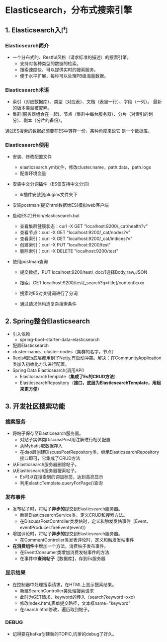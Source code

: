 # Elasticsearch，分布式搜索引擎

## 1. Elasticsearch入门

### Elasticsearch简介

- 一个分布式的、Restful风格（请求标准的描述）的搜索引擎。
  - 支持对各种类型的数据的检索。
  - 搜索速度快，可以提供实时的搜索服务。
  - 便于水平扩展，每秒可以处理PB级海量数据。

### Elasticsearch术语

- 索引（对应数据库）、类型（对应表）、文档（表里一行）、字段（一列）。   最新的版本类型被废弃。                                                                                                                                                                                                                                                                                                                                                                                                                               
- 集群(服务器组合在一起)、节点（集群中每台服务器）、分片（对索引的划分）、副本（分片的备份）。

通过ES搜索的数据必须要在ES中转存一份，某种角度来说它 是一个数据库。

### Elasticsearch使用

* 安装、修改配置文件
  * elasticsearch.yml文件，修改cluster.name，path.data，path.logs
  * 配置环境变量
* 安装中文分词插件（ES仅支持中文分词）
  * ik插件安装到plugins文件夹下
* 安装postman(提交html数据给ES)模拟web客户端
* 启动ES:打开bin/elasticsearch.bat
  * 查看集群健康状态：curl -X GET "localhost:9200/_cat/health?v"
  * 查看节点：curl -X GET "localhost:9200/_cat/nodes?v"
  * 查看索引：curl -X GET "localhost:9200/_cat/indices?v"
  * 创建索引：curl -X PUT "localhost:9200/test"
  * 删除索引：curl -X DELETE "localhost:9200/test"

* 使用postman查询

  * 提交数据，PUT localhost:9200/test/_doc/1选择Body,raw,JSON

  * 搜索，GET localhost:9200/test/_search?q=title(/content):xxx

  * 搜索时ES对关键词进行了分词

  * 通过请求体构造复杂搜索条件

## 2. Spring整合Elasticsearch

* 引入依赖
  * spring-boot-starter-data-elasticsearch
*  配置Elasticsearch
  * cluster-name、cluster-nodes（集群的名字，节点）
  * Redis和Es底层都用到了Netty,有启动冲突。解决：在CommunityApplication类加入初始化方法进行配置。
* Spring Data Elasticsearch(调用API)
  * ElasticsearchTemplate（**集成了Es的CRUD方法**）
  * ElasticsearchRepository（**接口，底层为ElasticsearchTemplate，用起来更方便**）

## 3. 开发社区搜索功能

### 搜索服务

- 将帖子保存至Elasticsearch服务器。
  - 对贴子实体类DiscussPost用注解进行相关配置
  - 从Mybatis取数据存入
  - 在dao层创建DiscussPostRepository类，继承ElasticsearchRepository接口即可，它集成了CRUD方法
- 从Elasticsearch服务器删除帖子。
- 从Elasticsearch服务器搜索帖子。
  - Es可以在搜索到的词加标签，达到高亮显示
  - 利用elasticTemplate.queryForPage()查询

### 发布事件

- 发布帖子时，将帖子**异步的**提交到Elasticsearch服务器。
  - 新建ElasticsearchService类，定义CRUD和搜索方法。
  - 在DiscussPostController类发帖时，定义和触发发帖事件（Event、eventProducer.fireEvent(event)）
- 增加评论时，将帖子**异步的**提交到Elasticsearch服务器。
  - 在CommentController类发表评论时，定义和触发发帖事件
- **在消费组件**中增加一个方法，消费帖子发布事件。
  - 在EventConsumer类增加消费发帖事件的方法
  - 在事件中**查询帖子**【数据库】，存到Es服务器

### 显示结果

- 在控制器中处理搜索请求，在HTML上显示搜索结果。
  - 新建SearchController类处理搜索请求
  - 此时为GET请求，keyword的传入（search?keyword=xxx）
  - 修改index.html,表单提交路径，文本框name="keyword"
  - 在search.html修改，遍历取到帖子。

### DEBUG

* 记得要在kafka创建新的TOPIC,坑爹的debug了好久。

